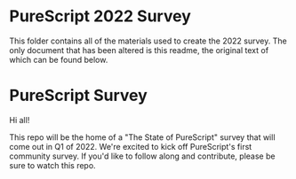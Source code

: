 # PureScript 2022 Survey

This folder contains all of the materials used to create the 2022 survey. The only document that has been altered is this readme, the original text of which can be found below.


# PureScript Survey

Hi all!

This repo will be the home of a "The State of PureScript" survey that will come out in Q1 of 2022. We're excited to kick off PureScript's first community survey. If you'd like to follow along and contribute, please be sure to watch this repo.
